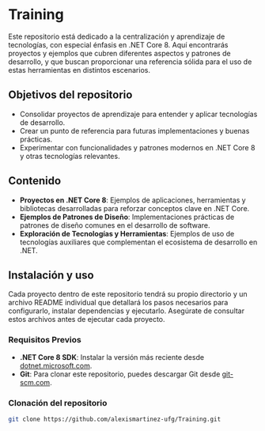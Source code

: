 # Training

Este repositorio está dedicado a la centralización y aprendizaje de tecnologías, con especial énfasis en .NET Core 8. Aquí encontrarás proyectos y ejemplos que cubren diferentes aspectos y patrones de desarrollo, y que buscan proporcionar una referencia sólida para el uso de estas herramientas en distintos escenarios.

## Objetivos del repositorio
- Consolidar proyectos de aprendizaje para entender y aplicar tecnologías de desarrollo.
- Crear un punto de referencia para futuras implementaciones y buenas prácticas.
- Experimentar con funcionalidades y patrones modernos en .NET Core 8 y otras tecnologías relevantes.

## Contenido

- **Proyectos en .NET Core 8**: Ejemplos de aplicaciones, herramientas y bibliotecas desarrolladas para reforzar conceptos clave en .NET Core.
- **Ejemplos de Patrones de Diseño**: Implementaciones prácticas de patrones de diseño comunes en el desarrollo de software.
- **Exploración de Tecnologías y Herramientas**: Ejemplos de uso de tecnologías auxiliares que complementan el ecosistema de desarrollo en .NET.

## Instalación y uso

Cada proyecto dentro de este repositorio tendrá su propio directorio y un archivo README individual que detallará los pasos necesarios para configurarlo, instalar dependencias y ejecutarlo. Asegúrate de consultar estos archivos antes de ejecutar cada proyecto.

### Requisitos Previos
- **.NET Core 8 SDK**: Instalar la versión más reciente desde [dotnet.microsoft.com](https://dotnet.microsoft.com/).
- **Git**: Para clonar este repositorio, puedes descargar Git desde [git-scm.com](https://git-scm.com/).

### Clonación del repositorio

```bash
git clone https://github.com/alexismartinez-ufg/Training.git
